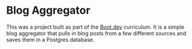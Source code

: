 # Blog Aggregator

This was a project built as part of the [Boot.dev](https://www.boot.dev) curriculum. It is a simple blog aggregator that pulls in blog posts from a few different sources and saves them in a Postgres database.
